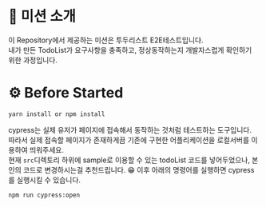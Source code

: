 # 🚀 미션 소개

이 Repository에서 제공하는 미션은 투두리스트 E2E테스트입니다.  
내가 만든 TodoList가 요구사항을 충족하고, 정상동작하는지 개발자스럽게 확인하기 위한 과정입니다.

# ⚙️ Before Started

```
yarn install or npm install
```

cypress는 실제 유저가 페이지에 접속해서 동작하는 것처럼 테스트하는 도구입니다.  
따라서 실제 접속할 페이지가 존재하게끔 기존에 구현한 어플리케이션을 로컬서버를 이용하여 띄워주세요.  
현재 `src`디렉토리 하위에 sample로 이용할 수 있는 todoList 코드를 넣어두었으나, 본인의 코드로 변경하시는걸 추천드립니다. 😁
이후 아래의 명령어를 실행하면 cypress를 실행시킬 수 있습니다.

```
npm run cypress:open
```

